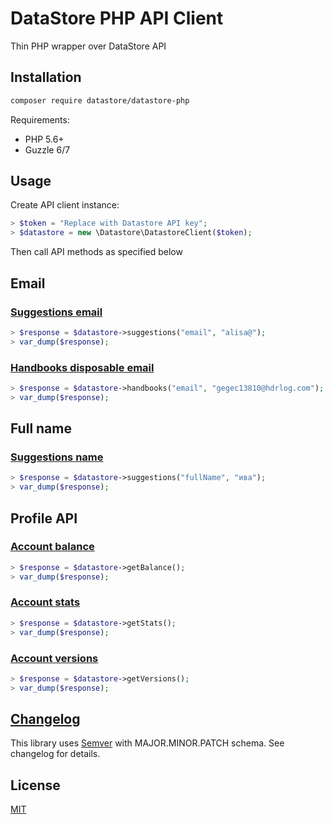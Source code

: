 # DataStore PHP API Client

Thin PHP wrapper over DataStore API

## Installation

```sh
composer require datastore/datastore-php
```

Requirements:

- PHP 5.6+
- Guzzle 6/7

## Usage

Create API client instance:

```php
> $token = "Replace with Datastore API key";
> $datastore = new \Datastore\DatastoreClient($token);
```

Then call API methods as specified below

## Email

### [Suggestions email](https://datastore.market/docs/api/suggestions/email)

```php
> $response = $datastore->suggestions("email", "alisa@");
> var_dump($response);
```

### [Handbooks disposable email](https://datastore.market/docs/api/handbooks/emails)

```php
> $response = $datastore->handbooks("email", "gegec13810@hdrlog.com");
> var_dump($response);
```

## Full name

### [Suggestions name](https://datastore.market/docs/api/suggestions/fullName)

```php
> $response = $datastore->suggestions("fullName", "ива");
> var_dump($response);
```

## Profile API

### [Account balance](https://datastore.market/docs/api/account/balance)

```php
> $response = $datastore->getBalance();
> var_dump($response);
```

### [Account stats](https://datastore.market/docs/api/account/stats)

```php
> $response = $datastore->getStats();
> var_dump($response);
```

### [Account versions](https://datastore.market/docs/api/account/versions)

```php
> $response = $datastore->getVersions();
> var_dump($response);
```

## [Changelog](CHANGELOG.md)

This library uses [Semver](https://semver.org/) with MAJOR.MINOR.PATCH schema. See changelog for details.

## License

[MIT](https://choosealicense.com/licenses/mit/)
